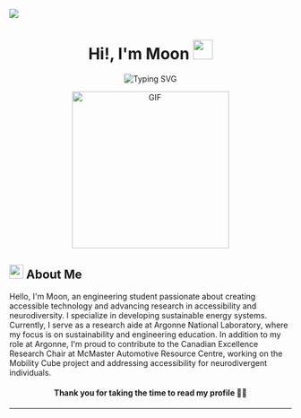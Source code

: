 ![](https://komarev.com/ghpvc/?username=mymoonbhuiyan&style=flat&color=blue)

<h1 align="center">Hi!,  I'm Moon <img src=
"https://media.giphy.com/media/hvRJCLFzcasrR4ia7z/giphy.gif" width="35"></h1>

<div align="center" style="border: px solid #000000;>

[![Typing SVG](https://readme-typing-svg.herokuapp.com?font=Robot-Bold&size=30&color=&center=true&vCenter=true&width=900&height=110&lines=Materials+Science+Student;Ethical+AI+Developer;Nuerodiverse+Aware+Applications;ML+Enthusiast)](https://git.io/typing-svg)
</div>
<p align="center" >
 <img  height="280rem" alt="GIF" src="[https://media.tenor.com/GfSX-u7VGM4AAAAC/coding.gif](https://64.media.tumblr.com/aa50afc4c397c89df5a18d6b7aab9c4a/cbec807da10b4429-22/s540x810/49505f93ca94eef2118443e06ca29027104cd30b.gifv)" />
 </p>

## <img src="https://c.tenor.com/NCRHhqkXrJYAAAAi/programmers-go-internet.gif" width="25">  <b>About Me</b>
Hello, I'm Moon, an engineering student passionate about creating accessible technology and advancing research in accessibility and neurodiversity. I specialize in developing sustainable energy systems. Currently, I serve as a research aide at Argonne National Laboratory, where my focus is on sustainability and engineering education. In addition to my role at Argonne, I'm proud to contribute to the Canadian Excellence Research Chair at McMaster Automotive Resource Centre, working on the Mobility Cube project and addressing accessibility for neurodivergent individuals.





#### <p align="center"><b>Thank you for taking the time to read my profile 🤣🤣</b></p>


-----
